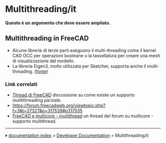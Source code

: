 # Multithreading/it
**Questo è un argomento che deve essere ampliato.**

## Multithreading in FreeCAD 

-   Alcune librerie di terze parti eseguono il multi-threading come il kernel CAD OCC per operazioni booleane o la tassellatura per creare una mesh di visualizzazione dal modello.
-   La libreria Eigen3, molto utilizzata per Sketcher, supporta anche il multi-threading. ([fonte](https://forum.freecadweb.org/viewtopic.php?f=3&t=37327&p=317539#p317535))

### Link correlati 

-   [Thread di FreeCAD](https://forum.freecadweb.org/viewtopic.php?f=4&t=17501&p=173095) discussione su come esiste un supporto mulitithreading parziale.
-   <https://forum.freecadweb.org/viewtopic.php?f=3&t=37327&p=317539#p317535>
-   [FreeCAD e multicore - multithread](https://forum.freecadweb.org/viewtopic.php?f=8&t=37398) un thread del forum su multicore - supporto multithread.



---
⏵ [documentation index](../README.md) > [Developer Documentation](Category_Developer%20Documentation.md) > Multithreading/it
